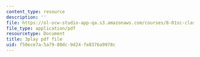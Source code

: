 ```yaml
---
content_type: resource
description: ''
file: https://ol-ocw-studio-app-qa.s3.amazonaws.com/courses/8-01sc-classical-mechanics-fall-2016/f50ece7a5a7980dc9d24fe8376a9978c_X9K8LT7SCZ0.pdf
file_type: application/pdf
resourcetype: Document
title: 3play pdf file
uid: f50ece7a-5a79-80dc-9d24-fe8376a9978c
---
```

